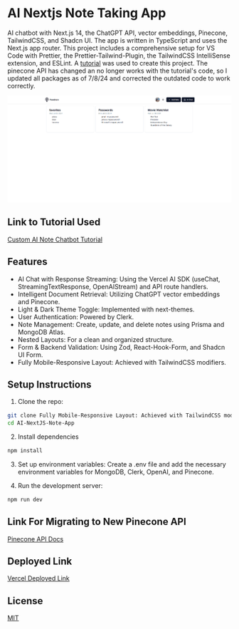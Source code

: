# AI Nextjs Note Taking App

AI chatbot with Next.js 14, the ChatGPT API, vector embeddings, Pinecone, TailwindCSS, and Shadcn UI. The app is written in TypeScript and uses the Next.js app router. This project includes a comprehensive setup for VS Code with Prettier, the Prettier-Tailwind-Plugin, the TailwindCSS IntelliSense extension, and ESLint. A [tutorial](https://www.youtube.com/watch?v=mkJbEP5GeRA&t=1898s) was used to create this project. The pinecone API has changed an no longer works with the tutorial's code, so I updated all packages as of 7/8/24 and corrected the outdated code to work correctly.

![Showcase Gif](/src/assets/aiNotesAppNext.gif)

## Link to Tutorial Used

[Custom AI Note Chatbot Tutorial](https://www.youtube.com/watch?v=mkJbEP5GeRA&t=1898s)

## Features

- AI Chat with Response Streaming: Using the Vercel AI SDK (useChat, StreamingTextResponse, OpenAIStream) and API route handlers.
- Intelligent Document Retrieval: Utilizing ChatGPT vector embeddings and Pinecone.
- Light & Dark Theme Toggle: Implemented with next-themes.
- User Authentication: Powered by Clerk.
- Note Management: Create, update, and delete notes using Prisma and MongoDB Atlas.
- Nested Layouts: For a clean and organized structure.
- Form & Backend Validation: Using Zod, React-Hook-Form, and Shadcn UI Form.
- Fully Mobile-Responsive Layout: Achieved with TailwindCSS modifiers.

## Setup Instructions

1. Clone the repo:

```bash
git clone Fully Mobile-Responsive Layout: Achieved with TailwindCSS modifiers.
cd AI-NextJS-Note-App
```

2. Install dependencies

```bash
npm install
```

3. Set up environment variables: Create a .env file and add the necessary environment variables for MongoDB, Clerk, OpenAI, and Pinecone.

4. Run the development server:

```bash
npm run dev
```

## Link For Migrating to New Pinecone API

[Pinecone API Docs](https://docs.pinecone.io/guides/operations/migrate-to-the-new-api#create-a-serverless-index)

## Deployed Link

[Vercel Deployed Link](https://ai-next-js-note-app.vercel.app/)

## License

[MIT](https://choosealicense.com/licenses/mit/)
